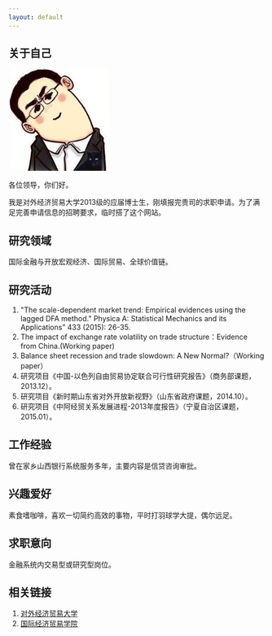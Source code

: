 ```yaml
---
layout: default
---
```


## 关于自己

<img class="profile-picture" src="sherlock.jpg">

各位领导，你们好。

我是对外经济贸易大学2013级的应届博士生，刚填报完贵司的求职申请。为了满足完善申请信息的招聘要求，临时搭了这个网站。

## 研究领域

国际金融与开放宏观经济、国际贸易、全球价值链。

## 研究活动

1. "The scale-dependent market trend: Empirical evidences using the lagged DFA method." Physica A: Statistical Mechanics and its Applications” 433 (2015): 26-35.   
2. The impact of exchange rate volatility on trade structure：Evidence from China.(Working paper)      
3. Balance sheet recession and trade slowdown: A New Normal?（Working paper）     
4. 研究项目《中国-以色列自由贸易协定联合可行性研究报告》（商务部课题，2013.12）。      
5. 研究项目《新时期山东省对外开放新视野》（山东省政府课题，2014.10）。    
6. 研究项目《中阿经贸关系发展进程-2013年度报告》（宁夏自治区课题，2015.01）。     

## 工作经验
曾在家乡山西银行系统服务多年，主要内容是信贷咨询审批。   

## 兴趣爱好
素食嗜咖啡，喜欢一切简约高效的事物，平时打羽球学大提，偶尔远足。

## 求职意向
金融系统内交易型或研究型岗位。

## 相关链接
1. [对外经济贸易大学](http://www.uibe.edu.cn)
2. [国际经济贸易学院](http://site.uibe.edu.cn) 



